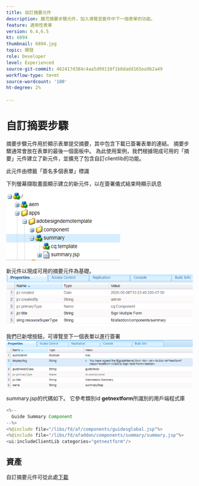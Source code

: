 ```yaml
---
title: 自訂摘要元件
description: 擴充摘要步驟元件，加入導覽至套件中下一個表單的功能。
feature: 適用性表單
version: 6.4,6.5
kt: 6894
thumbnail: 6894.jpg
topic: 開發
role: Developer
level: Experienced
source-git-commit: 462417d384c4aa5d99110f1b8dadd165ea9b2a49
workflow-type: tm+mt
source-wordcount: '180'
ht-degree: 2%

---
```



# 自訂摘要步驟

摘要步驟元件用於顯示表單提交摘要，其中包含下載已簽署表單的連結。 摘要步驟通常會放在表單的最後一個面板中。
為此使用案例，我們根據現成可用的「摘要」元件建立了新元件，並擴充了包含自訂clientlib的功能。

此元件由標籤「簽名多個表單」標識

下列螢幕擷取畫面顯示建立的新元件，以在簽署儀式結束時顯示訊息

![摘要元件](assets/summary.PNG)

新元件以現成可用的摘要元件為基礎。
![component-prop](assets/componentprop.PNG)

我們已新增按鈕，可導覽至下一個表單以進行簽署
![template-code](assets/template-code.PNG)

summary.jsp的代碼如下。 它參考類別id **getnextform**&#x200B;所識別的用戶端程式庫

```java
<%--
  Guide Summary Component
--%>
<%@include file="/libs/fd/af/components/guidesglobal.jsp"%>
<%@include file="/libs/fd/afaddon/components/summary/summary.jsp"%>
<ui:includeClientLib categories="getnextform"/>
```

## 資產

自訂摘要元件可從此處[下載](assets/custom-summary-step.zip)


